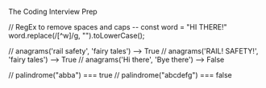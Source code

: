 The Coding Interview Prep

//  RegEx to remove spaces and caps -- const word = "HI THERE!" word.replace(/[^w]/g, "").toLowerCase();

//   anagrams('rail safety', 'fairy tales') --> True
//   anagrams('RAIL! SAFETY!', 'fairy tales') --> True
//   anagrams('Hi there', 'Bye there') --> False

//   palindrome("abba") === true
//   palindrome("abcdefg") === false